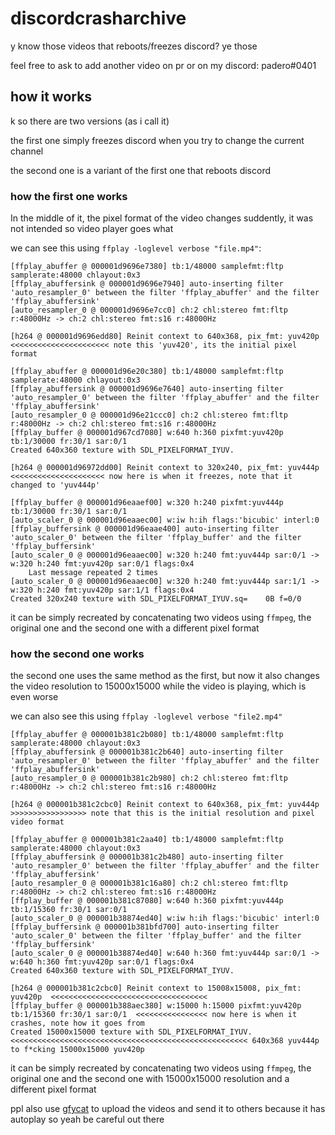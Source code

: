 # discordcrasharchive
y know those videos that reboots/freezes discord? ye those

feel free to ask to add another video on pr or on my discord: padero#0401

## how it works

k so there are two versions (as i call it)

the first one simply freezes discord when you try to change the current channel

the second one is a variant of the first one that reboots discord

### how the first one works

In the middle of it, the pixel format of the video changes suddently, it was not intended so video player goes what

we can see this using `ffplay -loglevel verbose "file.mp4"`:

```
[ffplay_abuffer @ 000001d9696e7380] tb:1/48000 samplefmt:fltp samplerate:48000 chlayout:0x3
[ffplay_abuffersink @ 000001d9696e7940] auto-inserting filter 'auto_resampler_0' between the filter 'ffplay_abuffer' and the filter 'ffplay_abuffersink'
[auto_resampler_0 @ 000001d9696e7cc0] ch:2 chl:stereo fmt:fltp r:48000Hz -> ch:2 chl:stereo fmt:s16 r:48000Hz

[h264 @ 000001d9696edd80] Reinit context to 640x368, pix_fmt: yuv420p  <<<<<<<<<<<<<<<<<<<<<< note this 'yuv420', its the initial pixel format

[ffplay_abuffer @ 000001d96e20c380] tb:1/48000 samplefmt:fltp samplerate:48000 chlayout:0x3
[ffplay_abuffersink @ 000001d9696e7640] auto-inserting filter 'auto_resampler_0' between the filter 'ffplay_abuffer' and the filter 'ffplay_abuffersink'
[auto_resampler_0 @ 000001d96e21ccc0] ch:2 chl:stereo fmt:fltp r:48000Hz -> ch:2 chl:stereo fmt:s16 r:48000Hz
[ffplay_buffer @ 000001d967cd7080] w:640 h:360 pixfmt:yuv420p tb:1/30000 fr:30/1 sar:0/1
Created 640x360 texture with SDL_PIXELFORMAT_IYUV.

[h264 @ 000001d96972dd00] Reinit context to 320x240, pix_fmt: yuv444p  <<<<<<<<<<<<<<<<<<<<< now here is when it freezes, note that it changed to 'yuv444p'

[ffplay_buffer @ 000001d96eaaef00] w:320 h:240 pixfmt:yuv444p tb:1/30000 fr:30/1 sar:0/1
[auto_scaler_0 @ 000001d96eaaec00] w:iw h:ih flags:'bicubic' interl:0
[ffplay_buffersink @ 000001d96eaae400] auto-inserting filter 'auto_scaler_0' between the filter 'ffplay_buffer' and the filter 'ffplay_buffersink'
[auto_scaler_0 @ 000001d96eaaec00] w:320 h:240 fmt:yuv444p sar:0/1 -> w:320 h:240 fmt:yuv420p sar:0/1 flags:0x4
    Last message repeated 2 times
[auto_scaler_0 @ 000001d96eaaec00] w:320 h:240 fmt:yuv444p sar:1/1 -> w:320 h:240 fmt:yuv420p sar:1/1 flags:0x4
Created 320x240 texture with SDL_PIXELFORMAT_IYUV.sq=    0B f=0/0
```

it can be simply recreated by concatenating two videos using `ffmpeg`, the original one and the second one with a different pixel format

### how the second one works

the second one uses the same method as the first, but now it also changes the video resolution to 15000x15000 while the video is playing, which is even worse

we can also see this using `ffplay -loglevel verbose "file2.mp4"`

```
[ffplay_abuffer @ 000001b381c2b080] tb:1/48000 samplefmt:fltp samplerate:48000 chlayout:0x3
[ffplay_abuffersink @ 000001b381c2b640] auto-inserting filter 'auto_resampler_0' between the filter 'ffplay_abuffer' and the filter 'ffplay_abuffersink'
[auto_resampler_0 @ 000001b381c2b980] ch:2 chl:stereo fmt:fltp r:48000Hz -> ch:2 chl:stereo fmt:s16 r:48000Hz

[h264 @ 000001b381c2cbc0] Reinit context to 640x368, pix_fmt: yuv444p >>>>>>>>>>>>>>>>> note that this is the initial resolution and pixel video format

[ffplay_abuffer @ 000001b381c2aa40] tb:1/48000 samplefmt:fltp samplerate:48000 chlayout:0x3
[ffplay_abuffersink @ 000001b381c2b480] auto-inserting filter 'auto_resampler_0' between the filter 'ffplay_abuffer' and the filter 'ffplay_abuffersink'
[auto_resampler_0 @ 000001b381c16a80] ch:2 chl:stereo fmt:fltp r:48000Hz -> ch:2 chl:stereo fmt:s16 r:48000Hz
[ffplay_buffer @ 000001b381c87080] w:640 h:360 pixfmt:yuv444p tb:1/15360 fr:30/1 sar:0/1
[auto_scaler_0 @ 000001b38874ed40] w:iw h:ih flags:'bicubic' interl:0
[ffplay_buffersink @ 000001b381bfd700] auto-inserting filter 'auto_scaler_0' between the filter 'ffplay_buffer' and the filter 'ffplay_buffersink'
[auto_scaler_0 @ 000001b38874ed40] w:640 h:360 fmt:yuv444p sar:0/1 -> w:640 h:360 fmt:yuv420p sar:0/1 flags:0x4
Created 640x360 texture with SDL_PIXELFORMAT_IYUV.

[h264 @ 000001b381c2cbc0] Reinit context to 15008x15008, pix_fmt: yuv420p  <<<<<<<<<<<<<<<<<<<<<<<<<<<<<<<<<<<
[ffplay_buffer @ 000001b388aec380] w:15000 h:15000 pixfmt:yuv420p tb:1/15360 fr:30/1 sar:0/1  <<<<<<<<<<<<<<<< now here is when it crashes, note how it goes from 
Created 15000x15000 texture with SDL_PIXELFORMAT_IYUV.   <<<<<<<<<<<<<<<<<<<<<<<<<<<<<<<<<<<<<<<<<<<<<<<<<<<<< 640x368 yuv444p to f*cking 15000x15000 yuv420p

```

it can be simply recreated by concatenating two videos using `ffmpeg`, the original one and the second one with 15000x15000 resolution and a different pixel format

ppl also use [gfycat](https://gfycat.com/) to upload the videos and send it to others because it has autoplay so yeah be careful out there
